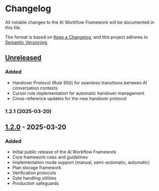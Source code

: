 # Changelog

All notable changes to the AI Workflow Framework will be documented in this file.

The format is based on [Keep a Changelog](https://keepachangelog.com/en/1.0.0/),
and this project adheres to [Semantic Versioning](https://semver.org/spec/v2.0.0.html).

## [Unreleased]

### Added
- Handover Protocol (Rule 950) for seamless transitions between AI conversation contexts
- Cursor rule implementation for automatic handover management
- Cross-reference updates for the new handover protocol

### 1.2.1 (2025-03-20)

## [1.2.0] - 2025-03-20

### Added
- Initial public release of the AI Workflow Framework
- Core framework rules and guidelines
- Implementation mode support (manual, semi-automatic, automatic)
- Plan storage framework
- Verification protocols
- Date handling utilities
- Production safeguards

[Unreleased]: https://github.com/sjhernandez/ai-workflow/compare/v1.2.0...HEAD
[1.2.0]: https://github.com/sjhernandez/ai-workflow/releases/tag/v1.2.0 